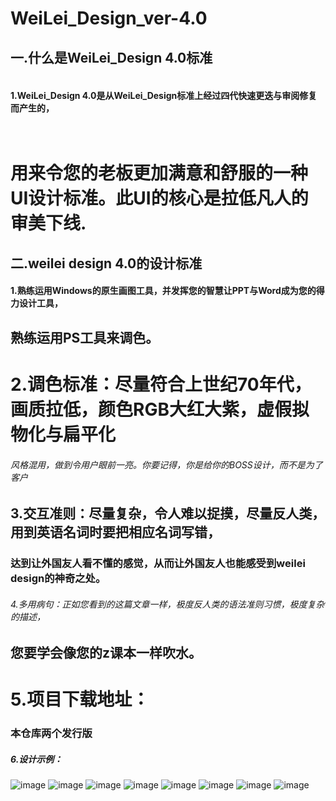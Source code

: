 WeiLei_Design_ver-4.0
====================
 一.什么是WeiLei_Design 4.0标准
 ---------------------------
 
####    <br/>1.WeiLei_Design 4.0是从WeiLei_Design标准上经过四代快速更迭与审阅修复而产生的，
 
#    <br/>用来令您的老板更加满意和舒服的一种UI设计标准。此UI的核心是拉低凡人的审美下线.
 
  
二.weilei design 4.0的设计标准
------------------------------
####     1.熟练运用Windows的原生画图工具，并发挥您的智慧让PPT与Word成为您的得力设计工具，
##     熟练运用PS工具来调色。
#     2.调色标准：尽量符合上世纪70年代，画质拉低，颜色RGB大红大紫，虚假拟物化与扁平化
######     风格混用，做到令用户眼前一亮。你要记得，你是给你的BOSS设计，而不是为了客户
##     3.交互准则：尽量复杂，令人难以捉摸，尽量反人类，用到英语名词时要把相应名词写错，
###     达到让外国友人看不懂的感觉，从而让外国友人也能感受到weilei design的神奇之处。
######     4.多用病句：正如您看到的这篇文章一样，极度反人类的语法准则习惯，极度复杂的描述，
##     您要学会像您的z课本一样吹水。
#     5.项目下载地址：
###        本仓库两个发行版
#####     6.设计示例：
![image](https://github.com/DobEtooS/WeiLei_Design_ver-4.0/blob/main/%E5%BE%AE%E4%BF%A1%E5%9B%BE%E7%89%87_20210203125735.jpg)
![image](https://github.com/DobEtooS/WeiLei_Design_ver-4.0/blob/main/%E5%BE%AE%E4%BF%A1%E5%9B%BE%E7%89%87_20210204204554.jpg)
![image](https://github.com/DobEtooS/WeiLei_Design_ver-4.0/blob/main/%E5%BE%AE%E4%BF%A1%E5%9B%BE%E7%89%87_20210204204558.jpg)
![image](https://github.com/DobEtooS/WeiLei_Design_ver-4.0/blob/main/%E5%BE%AE%E4%BF%A1%E5%9B%BE%E7%89%87_20210204204602.jpg)
![image](https://github.com/DobEtooS/WeiLei_Design_ver-4.0/blob/main/zhizichat1.png)
![image](https://github.com/DobEtooS/WeiLei_Design_ver-4.0/blob/main/zhizhi2.png)
![image](https://github.com/DobEtooS/WeiLei_Design_ver-4.0/blob/main/timg.jpg)
![image](https://github.com/DobEtooS/WeiLei_Design_ver-4.0/blob/main/%E5%BE%AE%E4%BF%A1%E5%9B%BE%E7%89%87_20210204212218.png)
     
